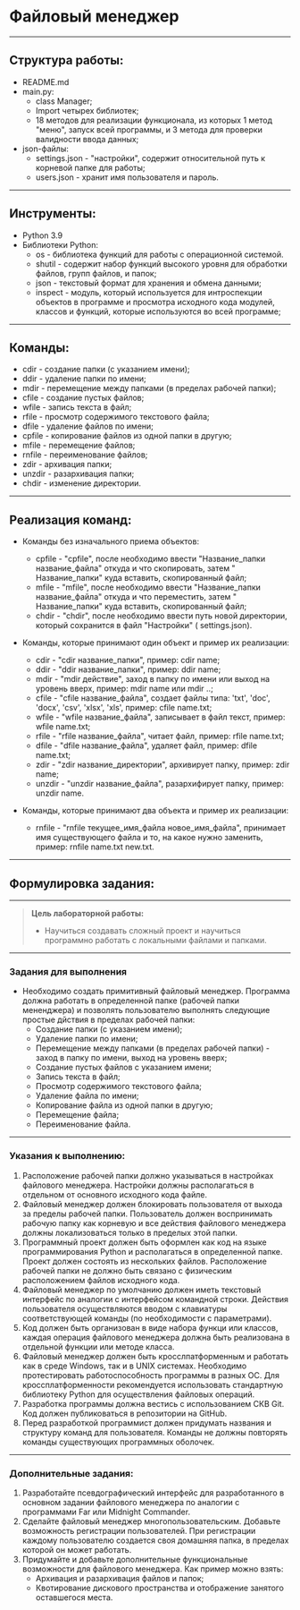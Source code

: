# Файловый менеджер

___

## Структура работы:

+ README.md
+ main.py:
    + class Manager;
    + Import четырех библиотек;
    + 18 методов для реализации функционала, из которых 1 метод "меню", запуск всей программы, и 3 метода для проверки
      валидности ввода данных;
+ json-файлы:
    + settings.json - "настройки", содержит относительной путь к корневой папке для работы;
    + users.json - хранит имя пользователя и пароль.

___

## Инструменты:

+ Python 3.9
+ Библиотеки Python:
    + os - библиотека функций для работы с операционной системой.
    + shutil - содержит набор функций высокого уровня для обработки файлов, групп файлов, и папок;
    + json - текстовый формат для хранения и обмена данными;
    + inspect - модуль, который используется для интроспекции объектов в программе и просмотра исходного кода модулей,
      классов и функций, которые используются во всей программе;

___

## Команды:

+ cdir - создание папки (с указанием имени);
+ ddir - удаление папки по имени;
+ mdir - перемещение между папками (в пределах рабочей папки);
+ cfile - создание пустых файлов;
+ wfile - запись текста в файл;
+ rfile - просмотр содержимого текстового файла;
+ dfile - удаление файлов по имени;
+ cpfile - копирование файлов из одной папки в другую;
+ mfile - перемещение файлов;
+ rnfile - переименование файлов;
+ zdir - архивация папки;
+ unzdir - разархивация папки;
+ chdir - изменение директории.

___

## Реализация команд:

+ Команды без изначального приема объектов:
    + cpfile - "cpfile", после необходимо ввести "Название_папки название_файла" откуда и что скопировать, затем "
      Название_папки" куда вставить, скопированный файл;
    + mfile - "mfile", после необходимо ввести "Название_папки название_файла" откуда и что переместить, затем "
      Название_папки" куда вставить, скопированный файл;
    + chdir - "chdir", после необходимо ввести путь новой директории, который сохранится в файл "Настройки" (
      settings.json).

+ Команды, которые принимают один объект и пример их реализации:
    + cdir - "cdir название_папки", пример: cdir name;
    + ddir - "ddir название_папки", пример: ddir name;
    + mdir - "mdir действие", заход в папку по имени или выход на уровень вверх, пример: mdir name или mdir ..;
    + cfile - "cfile название_файла", создает файлы типа: 'txt', 'doc', 'docx', 'csv', 'xlsx', 'xls', пример: cfile
      name.txt;
    + wfile - "wfile название_файла", записывает в файл текст, пример: wfile name.txt;
    + rfile - "rfile название_файла", читает файл, пример: rfile name.txt;
    + dfile - "dfile название_файла", удаляет файл, пример: dfile name.txt;
    + zdir - "zdir название_директории", архивирует папку, пример: zdir name;
    + unzdir - "unzdir название_файла", разархифирует папку, пример: unzdir name.

+ Команды, которые принимают два объекта и пример их реализации:
    + rnfile - "rnfile текущее_имя_файла новое_имя_файла", принимает имя существующего файла и то, на какое нужно
      заменить, пример: rnfile name.txt new.txt.

___

## Формулировка задания:

___
> **Цель лабораторной работы:**
> + Научиться создавать сложный проект и научиться программно работать с локальными файлами и папками.
___

### Задания для выполнения

+ Необходимо создать примитивный файловый менеджер. Программа должна работать в определенной папке (рабочей папки
  мененджера) и позволять пользователю выполнять следующие простые дйствия в пределах рабочей папки:
    + Создание папки (с указанием имени);
    + Удаление папки по имени;
    + Перемещение между папками (в пределах рабочей папки) - заход в папку по имени, выход на уровень вверх;
    + Создание пустых файлов с указанием имени;
    + Запись текста в файл;
    + Просмотр содержимого текстового файла;
    + Удаление файла по имени;
    + Копирование файла из одной папки в другую;
    + Перемещение файла;
    + Переименование файла.

___

### Указания к выполнению:

1. Расположение рабочей папки должно указываться в настройках файлового менеджера. Настройки должны располагаться в
   отдельном от основного исходного кода файле.
2. Файловый менеджер должен блокировать пользователя от выхода за пределы рабочей папки. Пользователь должен
   воспринимать рабочую папку как корневую и все действия файлового менеджера должны локализоваться только в пределых
   этой папки.
3. Программный проект должен быть оформлен как код на языке программирования Python и располагаться в определенной
   папке. Проект должен состоять из нескольких файлов. Расположение рабочей папки не должно быть связано с физическим
   расположением файлов исходного кода.
4. Файловый менеджер по умолчанию должен иметь текстовый интерфейс по аналогии с интерфейсом командной строки. Действия
   пользователя осуществляются вводом с клавиатуры соответствующей команды (по необходимости с параметрами).
5. Код должен быть организован в виде набора функци или классов, каждая операция файлового менеджера должна быть
   реализована в отдельной функции или методе класса.
6. Файловый менеджер должен быть кросслпатформенным и работать как в среде Windows, так и в UNIX системах. Необходимо
   протестировать работоспособность программы в разных OC. Для кроссплатформенности рекомендуется использовать
   стандартную библиотеку Python для осуществления файловых операций.
7. Разработка программы должна вестись с использованием СКВ Git. Код должен публиковаться в репозитории на GitHub.
8. Перед разработкой программист должен придумать названия и структуру команд для пользователя. Команды не должны
   повторять команды существующих программных оболочек.

___

### Дополнительные задания:

1. Разработайте псевдографический интерфейс для разработанного в основном задании файлового менеджера по аналогии с
   программами Far или Midnight Commander.
2. Сделайте файловый менеджер многопользовательским. Добавьте возможность регистрации пользователей. При регистрации
   каждому пользователю создается своя домашняя папка, в пределах которой он может работать.
3. Придумайте и добавьте дополнительные функциональные возможности для файлового менеджера. Как пример можно взять:
    + Архивация и разархивация файлов и папок;
    + Квотирование дискового пространства и отображение занятого оставшегося места.